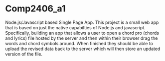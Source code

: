 # Comp2406_a1
Node.js/Javascript based Single Page App. This project is a small web app that is based on just the native capabilties of Node.js and javascript. Specifically, building an app that allows a user to open a chord pro (chords and lyrics) file hosted by the server and then within their browser drag the words and chord symbols around. When finished they should be able to upload the revised data back to the server which will then store an updated version of the file.
